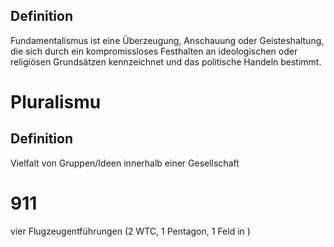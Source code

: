 ## Definition
Fundamentalismus ist eine Überzeugung, Anschauung oder Geisteshaltung, die sich durch ein kompromissloses Festhalten an ideologischen oder religiösen Grundsätzen kennzeichnet und das politische Handeln bestimmt.


# Pluralismu
## Definition
Vielfalt von Gruppen/Ideen innerhalb einer Gesellschaft


# 911
vier Flugzeugentführungen (2 WTC, 1 Pentagon, 1 Feld in )